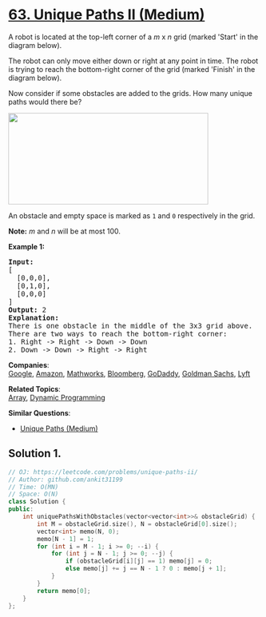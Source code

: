 # [63. Unique Paths II (Medium)](https://leetcode.com/problems/unique-paths-ii/)

<p>A robot is located at the top-left corner of a <em>m</em> x <em>n</em> grid (marked 'Start' in the diagram below).</p>

<p>The robot can only move either down or right at any point in time. The robot is trying to reach the bottom-right corner of the grid (marked 'Finish' in the diagram below).</p>

<p>Now consider if some obstacles are added to the grids. How many unique paths would there be?</p>

<p><img src="https://assets.leetcode.com/uploads/2018/10/22/robot_maze.png" style="width: 400px; height: 183px;"></p>

<p>An obstacle and empty space is marked as <code>1</code> and <code>0</code> respectively in the grid.</p>

<p><strong>Note:</strong> <em>m</em> and <em>n</em> will be at most 100.</p>

<p><strong>Example 1:</strong></p>

<pre><strong>Input:
</strong>[
&nbsp; [0,0,0],
&nbsp; [0,1,0],
&nbsp; [0,0,0]
]
<strong>Output:</strong> 2
<strong>Explanation:</strong>
There is one obstacle in the middle of the 3x3 grid above.
There are two ways to reach the bottom-right corner:
1. Right -&gt; Right -&gt; Down -&gt; Down
2. Down -&gt; Down -&gt; Right -&gt; Right
</pre>


**Companies**:  
[Google](https://leetcode.com/company/google), [Amazon](https://leetcode.com/company/amazon), [Mathworks](https://leetcode.com/company/mathworks), [Bloomberg](https://leetcode.com/company/bloomberg), [GoDaddy](https://leetcode.com/company/godaddy), [Goldman Sachs](https://leetcode.com/company/goldman-sachs), [Lyft](https://leetcode.com/company/lyft)

**Related Topics**:  
[Array](https://leetcode.com/tag/array/), [Dynamic Programming](https://leetcode.com/tag/dynamic-programming/)

**Similar Questions**:
* [Unique Paths (Medium)](https://leetcode.com/problems/unique-paths/)

## Solution 1.

```cpp
// OJ: https://leetcode.com/problems/unique-paths-ii/
// Author: github.com/ankit31199
// Time: O(MN)
// Space: O(N)
class Solution {
public:
    int uniquePathsWithObstacles(vector<vector<int>>& obstacleGrid) {
        int M = obstacleGrid.size(), N = obstacleGrid[0].size();
        vector<int> memo(N, 0);
        memo[N - 1] = 1;
        for (int i = M - 1; i >= 0; --i) {
            for (int j = N - 1; j >= 0; --j) {
                if (obstacleGrid[i][j] == 1) memo[j] = 0;
                else memo[j] += j == N - 1 ? 0 : memo[j + 1];
            }
        }
        return memo[0];
    }
};
```
